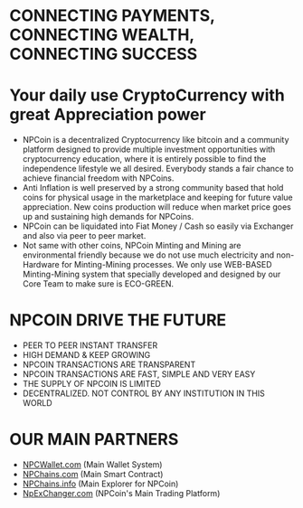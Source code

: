 # CONNECTING PAYMENTS, CONNECTING WEALTH, CONNECTING SUCCESS

# Your daily use CryptoCurrency with great Appreciation power
* NPCoin is a decentralized Cryptocurrency like bitcoin and a community platform designed to provide multiple investment opportunities with cryptocurrency education, where it is entirely possible to find the independence lifestyle we all desired. Everybody stands a fair chance to achieve financial freedom with NPCoins.
* Anti Inflation is well preserved by a strong community based that hold coins for physical usage in the marketplace and keeping for future value appreciation. New coins production will reduce when market price goes up and sustaining high demands for NPCoins.
* NPCoin can be liquidated into Fiat Money / Cash so easily via Exchanger and also via peer to peer market.
* Not same with other coins, NPCoin Minting and Mining are environmental friendly because we do not use much electricity and non-Hardware for Minting-Mining processes. We only use WEB-BASED Minting-Mining system that specially developed and designed by our Core Team to make sure is ECO-GREEN.

# NPCOIN DRIVE THE FUTURE
* PEER TO PEER INSTANT TRANSFER
* HIGH DEMAND & KEEP GROWING
* NPCOIN TRANSACTIONS ARE TRANSPARENT
* NPCOIN TRANSACTIONS ARE FAST, SIMPLE AND VERY EASY
* THE SUPPLY OF NPCOIN IS LIMITED
* DECENTRALIZED. NOT CONTROL BY ANY INSTITUTION IN THIS WORLD

# OUR MAIN PARTNERS
* <a href="https://npcwallet.com">NPCWallet.com</a> (Main Wallet System)
* <a href="https://npchains.com">NPChains.com</a> (Main Smart Contract)
* <a href="https://npchains.info">NPChains.info</a> (Main Explorer for NPCoin)
* <a href="https://npexchanger.com">NpExChanger.com</a> (NPCoin's Main Trading Platform)


